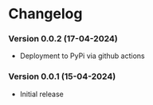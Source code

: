 # Changelog

### Version 0.0.2 (17-04-2024)

- Deployment to PyPi via github actions

### Version 0.0.1 (15-04-2024)

- Initial release

